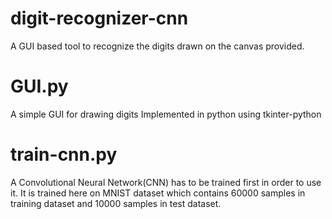 # digit-recognizer-cnn
A GUI based tool to recognize the digits drawn on the canvas provided.

# GUI.py
A simple GUI for drawing digits
Implemented in python using tkinter-python

# train-cnn.py
A Convolutional Neural Network(CNN) has to be trained first in order to use it. It is trained here on MNIST dataset which contains 60000 samples in training dataset and 10000 samples in test dataset.
